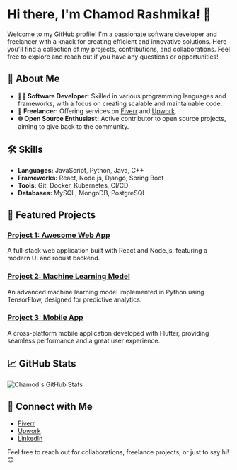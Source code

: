# Hi there, I'm Chamod Rashmika! 👋

Welcome to my GitHub profile! I'm a passionate software developer and freelancer with a knack for creating efficient and innovative solutions. Here you'll find a collection of my projects, contributions, and collaborations. Feel free to explore and reach out if you have any questions or opportunities!

## 🚀 About Me

- **👨‍💻 Software Developer:** Skilled in various programming languages and frameworks, with a focus on creating scalable and maintainable code.
- **🌟 Freelancer:** Offering services on [Fiverr](https://www.fiverr.com/chamod_rash) and [Upwork](https://www.upwork.com/freelancers/~01654ce4e884e9758c?mp_source=share).
- **🌐 Open Source Enthusiast:** Active contributor to open source projects, aiming to give back to the community.

## 🛠️ Skills

- **Languages:** JavaScript, Python, Java, C++
- **Frameworks:** React, Node.js, Django, Spring Boot
- **Tools:** Git, Docker, Kubernetes, CI/CD
- **Databases:** MySQL, MongoDB, PostgreSQL

## 🌟 Featured Projects

### [Project 1: Awesome Web App](https://github.com/chamodRash/awesome-web-app)
A full-stack web application built with React and Node.js, featuring a modern UI and robust backend.

### [Project 2: Machine Learning Model](https://github.com/chamodRash/ml-model)
An advanced machine learning model implemented in Python using TensorFlow, designed for predictive analytics.

### [Project 3: Mobile App](https://github.com/chamodRash/mobile-app)
A cross-platform mobile application developed with Flutter, providing seamless performance and a great user experience.

## 📈 GitHub Stats

![Chamod's GitHub Stats](https://github-readme-stats.vercel.app/api?username=chamodRash&show_icons=true&theme=radical)

## 🔗 Connect with Me

- [Fiverr](https://www.fiverr.com/chamod_rash)
- [Upwork](https://www.upwork.com/freelancers/~01654ce4e884e9758c?mp_source=share)
- [LinkedIn](https://www.linkedin.com/in/chamodrashmika/)

Feel free to reach out for collaborations, freelance projects, or just to say hi! 😊

<!--
**chamodRash/chamodRash** is a ✨ _special_ ✨ repository because its `README.md` (this file) appears on your GitHub profile.

Here are some ideas to get you started:

- 🔭 I’m currently working on ...
- 🌱 I’m currently learning ...
- 👯 I’m looking to collaborate on ...
- 🤔 I’m looking for help with ...
- 💬 Ask me about ...
- 📫 How to reach me: ...
- 😄 Pronouns: ...
- ⚡ Fun fact: ...
-->
